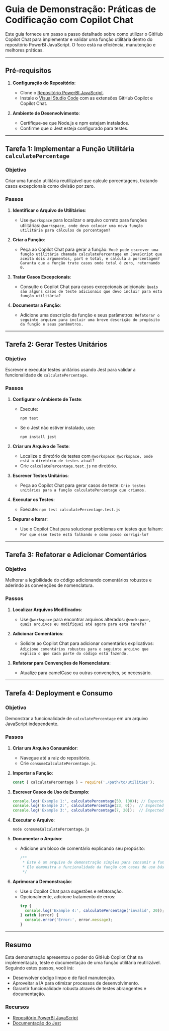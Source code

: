 # Guia de Demonstração: Práticas de Codificação com Copilot Chat

Este guia fornece um passo a passo detalhado sobre como utilizar o GitHub Copilot Chat para implementar e validar uma função utilitária dentro do repositório PowerBI JavaScript. O foco está na eficiência, manutenção e melhores práticas.

---

## Pré-requisitos

1. **Configuração do Repositório**:
   - Clone o [Repositório PowerBI JavaScript](https://github.com/microsoft/PowerBI-JavaScript).
   - Instale o [Visual Studio Code](https://code.visualstudio.com/) com as extensões GitHub Copilot e Copilot Chat.

2. **Ambiente de Desenvolvimento**:
   - Certifique-se que Node.js e npm estejam instalados.
   - Confirme que o Jest esteja configurado para testes.

---

## Tarefa 1: Implementar a Função Utilitária `calculatePercentage`

### Objetivo
Criar uma função utilitária reutilizável que calcule porcentagens, tratando casos excepcionais como divisão por zero.

### Passos

1. **Identificar o Arquivo de Utilitários**:
   - Use `@workspace` para localizar o arquivo correto para funções utilitárias:
     `@workspace, onde devo colocar uma nova função utilitária para cálculos de porcentagem?`

2. **Criar a Função**:
   - Peça ao Copilot Chat para gerar a função:
     `Você pode escrever uma função utilitária chamada calculatePercentage em JavaScript que aceita dois argumentos, part e total, e calcula a porcentagem? Garanta que a função trate casos onde total é zero, retornando 0.`

3. **Tratar Casos Excepcionais**:
   - Consulte o Copilot Chat para casos excepcionais adicionais:
     `Quais são alguns casos de teste adicionais que devo incluir para esta função utilitária?`

4. **Documentar a Função**:
   - Adicione uma descrição da função e seus parâmetros:
     `Refatorar o seguinte arquivo para incluir uma breve descrição do propósito da função e seus parâmetros.`

---

## Tarefa 2: Gerar Testes Unitários

### Objetivo
Escrever e executar testes unitários usando Jest para validar a funcionalidade de `calculatePercentage`.

### Passos

1. **Configurar o Ambiente de Teste**:
   - Execute:
     ```
     npm test
     ```
   - Se o Jest não estiver instalado, use:
     ```
     npm install jest
     ```

2. **Criar um Arquivo de Teste**:
   - Localize o diretório de testes com `@workspace`:
     `@workspace, onde está o diretório de testes atual?`
   - Crie `calculatePercentage.test.js` no diretório.

3. **Escrever Testes Unitários**:
   - Peça ao Copilot Chat para gerar casos de teste:
     `Crie testes unitários para a função calculatePercentage que criamos.`

4. **Executar os Testes**:
   - Execute:
     `npm test calculatePercentage.test.js`

5. **Depurar e Iterar**:
   - Use o Copilot Chat para solucionar problemas em testes que falham:
     `Por que esse teste está falhando e como posso corrigi-lo?`

---

## Tarefa 3: Refatorar e Adicionar Comentários

### Objetivo
Melhorar a legibilidade do código adicionando comentários robustos e aderindo às convenções de nomenclatura.

### Passos

1. **Localizar Arquivos Modificados**:
   - Use `@workspace` para encontrar arquivos alterados:
     `@workspace, quais arquivos eu modifiquei até agora para esta tarefa?`

2. **Adicionar Comentários**:
   - Solicite ao Copilot Chat para adicionar comentários explicativos:
     `Adicione comentários robustos para o seguinte arquivo que explica o que cada parte do código está fazendo.`

3. **Refatorar para Convenções de Nomenclatura**:
   - Atualize para camelCase ou outras convenções, se necessário.

---

## Tarefa 4: Deployment e Consumo

### Objetivo
Demonstrar a funcionalidade de `calculatePercentage` em um arquivo JavaScript independente.

### Passos

1. **Criar um Arquivo Consumidor**:
   - Navegue até a raiz do repositório.
   - Crie `consumeCalculatePercentage.js`.

2. **Importar a Função**:
   ```javascript
   const { calculatePercentage } = require('./path/to/utilities');
   ```

3. **Escrever Casos de Uso de Exemplo**:
   ```javascript
   console.log('Example 1:', calculatePercentage(50, 100)); // Expected Output: 50
   console.log('Example 2:', calculatePercentage(23, 0));  // Expected Output: 0
   console.log('Example 3:', calculatePercentage(7, 20));  // Expected Output: 35
   ```

4. **Executar o Arquivo**:
   ```
   node consumeCalculatePercentage.js
   ```

5. **Documentar o Arquivo**:
   - Adicione um bloco de comentário explicando seu propósito:
     ```javascript
     /**
      * Este é um arquivo de demonstração simples para consumir a função utilitária calculatePercentage.
      * Ele demonstra a funcionalidade da função com casos de uso básicos.
      */
     ```

6. **Aprimorar a Demonstração**:
   - Use o Copilot Chat para sugestões e refatoração.
   - Opcionalmente, adicione tratamento de erros:
     ```javascript
     try {
       console.log('Example 4:', calculatePercentage('invalid', 20));
     } catch (error) {
       console.error('Error:', error.message);
     }
     ```

---

## Resumo

Esta demonstração apresentou o poder do GitHub Copilot Chat na implementação, teste e documentação de uma função utilitária reutilizável. Seguindo estes passos, você irá:
- Desenvolver código limpo e de fácil manutenção.
- Aproveitar a IA para otimizar processos de desenvolvimento.
- Garantir funcionalidade robusta através de testes abrangentes e documentação.

### Recursos
- [Repositório PowerBI JavaScript](https://github.com/microsoft/PowerBI-JavaScript)
- [Documentação do Jest](https://jestjs.io/docs/getting-started)
